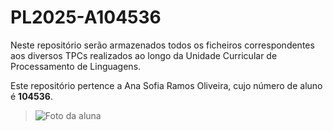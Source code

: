 
# PL2025-A104536

Neste repositório serão armazenados todos os ficheiros correspondentes aos diversos TPCs realizados ao longo da Unidade Curricular de Processamento de Linguagens.  
  
Este repositório pertence a Ana Sofia Ramos Oliveira, cujo número de aluno é **104536**.  

> ![Foto da aluna](https://github.com/user-attachments/assets/7de4a24b-9280-4394-91e4-34e00271dd46)
